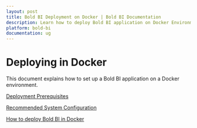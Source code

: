 ```yaml
---
layout: post
title: Bold BI Deployment on Docker | Bold BI Documentation
description: Learn how to deploy Bold BI application on Docker Environment and know its prerequisites, recommended specifications, and upgrading to the latest version.
platform: bold-bi
documentation: ug
---
```


# Deploying in Docker

This document explains how to set up a Bold BI application on a Docker environment.

[Deployment Prerequisites](/deploying-bold-bi/deploying-in-docker/deployment-prerequisites/)

[Recommended System Configuration](/deploying-bold-bi/deploying-in-docker/recommended-system-configuration/)

[How to deploy Bold BI in Docker](/deploying-bold-bi/deploying-in-docker/bold-bi-on-docker/)